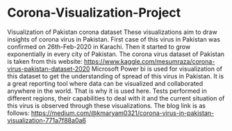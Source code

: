 # Corona-Visualization-Project
Visualization of Pakistan corona dataset
These visualizations aim to draw insights of corona virus in Pakistan. 
First case of this virus in Pakistan was confirmed on 26th-Feb-2020 in Karachi. 
Then it started to grow exponentially in every city of Pakistan.
The corona virus dataset of Pakistan is taken from this website:
https://www.kaggle.com/mesumraza/corona-virus-pakistan-dataset-2020
Microsoft Power bi is used for visualization of this dataset to get the understanding of spread of this virus in Pakistan. 
It is a great reporting tool where data can be visualized and collaborated anywhere in the world. That is why it is used here.
Tests performed in different regions, their capabilities to deal with it and the current situation of this virus is observed through these visualizations. 
The blog link is as follows:
https://medium.com/@kmaryam0321/corona-virus-in-pakistan-visualization-771a7f88a0a6

